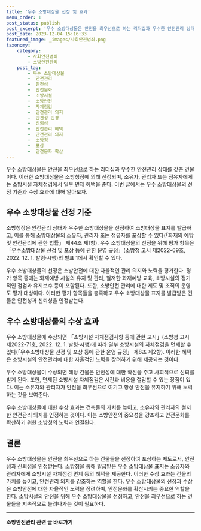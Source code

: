 ```yaml
---
title: '우수 소방대상물 선정 및 효과'
menu_order: 1
post_status: publish
post_excerpt: '우수 소방대상물은 안전을 최우선으로 하는 리더십과 우수한 안전관리 상태를 갖춘 건물이다. 이러한 소방대상물은 소방청장에 의해 선정되며, 소유자, 관리자 또는 점유자에게는 소방시설 자체점검에서 일부 면제 혜택을 준다. 이번 글에서는 우수 소방대상물의 선정 기준과 수상 효과에 대해 알아보자.'
post_date: 2023-12-04 15:16:33
featured_image: _images/사회안전범죄.png
taxonomy:
    category:
        - 사회안전범죄
        - 소방안전관리
    post_tag:
        - 우수 소방대상물
        -  안전관리
        -  안전성
        -  안전문화
        -  소방시설
        -  소방안전
        -  자체점검
        -  안전관리 의지
        -  안전성 인정
        -  신뢰성
        -  안전관리 혜택
        -  안전관리 의지
        -  소방청
        -  포상
        -  안전문화 확산
---
```



우수 소방대상물은 안전을 최우선으로 하는 리더십과 우수한 안전관리 상태를 갖춘 건물이다. 이러한 소방대상물은 소방청장에 의해 선정되며, 소유자, 관리자 또는 점유자에게는 소방시설 자체점검에서 일부 면제 혜택을 준다. 이번 글에서는 우수 소방대상물의 선정 기준과 수상 효과에 대해 알아보자. 

## 우수 소방대상물 선정 기준

소방청장은 안전관리 상태가 우수한 소방대상물을 선정하여 소방대상물 표지를 발급하고, 이를 통해 소방대상물의 소유자, 관리자 또는 점유자를 포상할 수 있다(「화재의 예방 및 안전관리에 관한 법률」 제44조 제1항). 우수 소방대상물의 선정을 위해 평가 항목은 「우수소방대상물 선정 및 포상 등에 관한 운영 규정」(소방청 고시 제2022-69호, 2022. 12. 1. 발령·시행)의 별표 1에서 확인할 수 있다.

우수 소방대상물의 선정은 소방안전에 대한 자율적인 관리 의지와 노력을 평가한다. 평가 항목 중에는 화재예방 시설의 유지 및 관리, 철저한 화재예방 교육, 소방시설의 정기적인 점검과 유지보수 등이 포함된다. 또한, 소방안전 관리에 대한 제도 및 조직의 운영도 평가 대상이다. 이러한 평가 항목들을 충족하고 우수 소방대상물 표지를 발급받은 건물은 안전성과 신뢰성을 인정받는다.

## 우수 소방대상물의 수상 효과

우수 소방대상물에 수상되면 「소방시설 자체점검사항 등에 관한 고시」(소방청 고시 제2022-71호, 2022. 12. 1. 발령·시행)에 따라 일부 소방시설의 자체점검을 면제할 수 있다(「우수소방대상물 선정 및 포상 등에 관한 운영 규정」 제8조 제2항). 이러한 혜택은 소방시설의 안전관리에 대한 자율적인 노력을 장려하기 위해 제공되는 것이다.

우수 소방대상물이 수상되면 해당 건물은 안전성에 대한 확신을 주고 사회적으로 신뢰를 받게 된다. 또한, 면제된 소방시설 자체점검은 시간과 비용을 절감할 수 있는 장점이 있다. 이는 소유자와 관리자가 안전을 최우선으로 여기고 항상 안전을 유지하기 위해 노력하는 것을 보여준다.

우수 소방대상물에 대한 수상 효과는 건축물의 가치를 높이고, 소유자와 관리자의 철저한 안전관리 의지를 인정하는 것이다. 이는 소방안전의 중요성을 강조하고 안전문화를 확산하기 위한 소방청의 노력과 연결된다.

## 결론

우수 소방대상물은 안전을 최우선으로 하는 건물들을 선정하여 포상하는 제도로서, 안전성과 신뢰성을 인정받는다. 소방청을 통해 발급받은 우수 소방대상물 표지는 소유자와 관리자에게 소방시설 자체점검 면제 등의 혜택을 제공한다. 이러한 수상 효과는 건물의 가치를 높이고, 안전관리 의지를 강조하는 역할을 한다. 우수 소방대상물의 선정과 수상은 소방안전에 대한 자율적인 노력을 장려하며, 안전문화를 확산시키는 중요한 역할을 한다. 소방시설의 안전을 위해 우수 소방대상물을 선정하고, 안전을 최우선으로 하는 건물들을 지속적으로 늘려나가는 것이 필요하다.
<!-- wp:separator -->
<hr class="wp-block-separator has-alpha-channel-opacity"/>
<!-- /wp:separator -->

<!-- wp:group {"backgroundColor":"base","layout":{"type":"constrained"}} -->
<div class="wp-block-group has-base-background-color has-background"><!-- wp:paragraph {"align":"center","fontSize":"medium"} -->
<p class="has-text-align-center has-large-font-size"><strong>소방안전관리 관련 글 바로가기</strong></p>
<!-- /wp:paragraph -->


<!-- wp:latest-posts
{"categories":[{"id":30967,"count":19,"description":"","link":"https://uknowlaw.com/category/%ec%86%8c%eb%b0%a9%ec%95%88%ec%a0%84%ea%b4%80%eb%a6%ac/","name":"소방안전관리","slug":"소방안전관리","taxonomy":"category","parent":0,"meta":[],"_links":{"self":[{"href":"https://uknowlaw.com/wp-json/wp/v2/categories/30967"}],"collection":[{"href":"https://uknowlaw.com/wp-json/wp/v2/categories"}],"about":[{"href":"https://uknowlaw.com/wp-json/wp/v2/taxonomies/category"}],"wp:post_type":[{"href":"https://uknowlaw.com/wp-json/wp/v2/posts?categories=30967"}],"curies":[{"name":"wp","href":"https://api.w.org/{rel}","templated":true}]}}],"postsToShow":100,"excerptLength":28,"postLayout":"grid","columns":2,"featuredImageAlign":"left","featuredImageSizeSlug":"large","fontSize":"small"} /--></div>
<!-- /wp:group -->